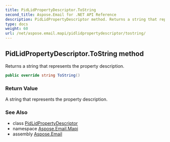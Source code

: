 ```yaml
---
title: PidLidPropertyDescriptor.ToString
second_title: Aspose.Email for .NET API Reference
description: PidLidPropertyDescriptor method. Returns a string that represents the property description
type: docs
weight: 60
url: /net/aspose.email.mapi/pidlidpropertydescriptor/tostring/
---
```

## PidLidPropertyDescriptor.ToString method

Returns a string that represents the property description.

```csharp
public override string ToString()
```

### Return Value

A string that represents the property description.

### See Also

* class [PidLidPropertyDescriptor](../)
* namespace [Aspose.Email.Mapi](../../pidlidpropertydescriptor/)
* assembly [Aspose.Email](../../../)


